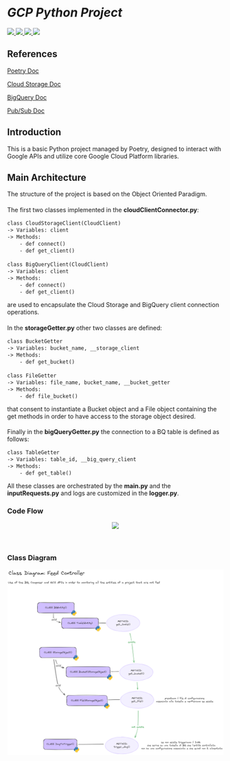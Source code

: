 # _GCP Python Project_

  </a>
  <a href="https://www.python.org/downloads/release/python-311">
    <img src="https://img.shields.io/badge/python-3.11-blue.svg" lazyload />
  </a>
  </a>
  <a href="https://cloud.google.com/python/docs/reference/storage/latest">
    <img src="https://img.shields.io/badge/CloudStorage lib-2.16.0-lightblue.svg" lazyload />
  </a>
  </a>
  <a href="https://cloud.google.com/python/docs/reference/bigquery/latest">
    <img src="https://img.shields.io/badge/BigQuery lib-3.21.0-lightgreen.svg" lazyload />
  </a>
  </a>
  <a href="https://cloud.google.com/python/docs/reference/pubsub/latest">
    <img src="https://img.shields.io/badge/Pub/Sub lib-3.21.0-bluegreen.svg" lazyload />
  </a>

####

## References

[Poetry Doc](https://python-poetry.org/docs/)

[Cloud Storage Doc](https://cloud.google.com/storage/docs?hl=i)

[BigQuery Doc](https://cloud.google.com/bigquery/docs?hl=it)

[Pub/Sub Doc](https://cloud.google.com/pubsub/docs?hl=it)



####


## Introduction
This is a basic Python project managed by Poetry, designed to interact 
with Google APIs and utilize core Google Cloud Platform libraries.

## Main Architecture
The structure of the project is based on the Object Oriented Paradigm.
####
The first two classes implemented in the **cloudClientConnector.py**:
    
    class CloudStorageClient(CloudClient)
    -> Variables: client
    -> Methods:
        - def connect()
        - def get_client()

    class BigQueryClient(CloudClient)
    -> Variables: client
    -> Methods:
        - def connect()
        - def get_client()

are used to encapsulate the Cloud Storage and BigQuery client connection operations.
####
In the **storageGetter.py** other two classes are defined:
    
    class BucketGetter
    -> Variables: bucket_name, __storage_client
    -> Methods:
        - def get_bucket()

    class FileGetter
    -> Variables: file_name, bucket_name, __bucket_getter
    -> Methods:
        - def file_bucket()

that consent to instantiate a Bucket object and a File object 
containing the get methods in order to have access to the storage object desired. 

####
Finally in the **bigQueryGetter.py** the connection to a BQ table is defined as follows:
    
    class TableGetter
    -> Variables: table_id, __big_query_client
    -> Methods:
        - def get_table()

All these classes are orchestrated by the **main.py** and the **inputRequests.py** 
and logs are customized in the **logger.py**.

### Code Flow
<p align="center">
  <img src="doc\img\api_python_project_code_flow.png" />
</p>
<br>

### Class Diagram
<p align="center">
  <img src="doc\img\CLASS_DIAGRAM.png" />
</p>
<br>